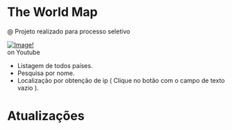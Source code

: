 # The World Map
@ Projeto realizado para processo seletivo  

[![Image!](https://user-images.githubusercontent.com/25700237/116011049-4c459380-a5f9-11eb-8aba-98caa7e9a0f7.png)](https://www.youtube.com/watch?v=2h0RhhukLWI)  
on Youtube

* Listagem de todos países.
* Pesquisa por nome.
* Localização por obtenção de ip ( Clique no botão com o campo de texto vazio ).


# Atualizações


